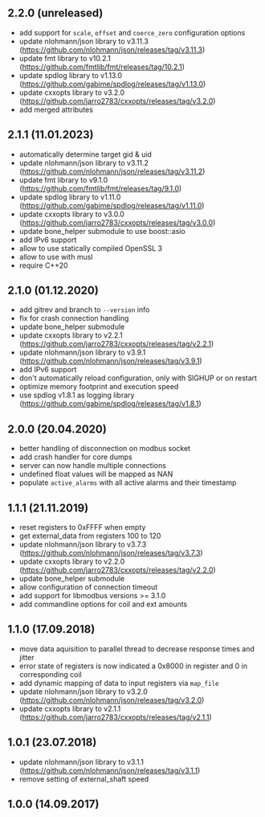 ## 2.2.0 (unreleased)
- add support for `scale`, `offset` and `coerce_zero` configuration options
- update nlohmann/json library to v3.11.3 (https://github.com/nlohmann/json/releases/tag/v3.11.3)
- update fmt library to v10.2.1 (https://github.com/fmtlib/fmt/releases/tag/10.2.1)
- update spdlog library to v1.13.0 (https://github.com/gabime/spdlog/releases/tag/v1.13.0)
- update cxxopts library to v3.2.0 (https://github.com/jarro2783/cxxopts/releases/tag/v3.2.0)
- add merged attributes

## 2.1.1 (11.01.2023)
- automatically determine target gid & uid
- update nlohmann/json library to v3.11.2 (https://github.com/nlohmann/json/releases/tag/v3.11.2)
- update fmt library to v9.1.0 (https://github.com/fmtlib/fmt/releases/tag/9.1.0)
- update spdlog library to v1.11.0 (https://github.com/gabime/spdlog/releases/tag/v1.11.0)
- update cxxopts library to v3.0.0 (https://github.com/jarro2783/cxxopts/releases/tag/v3.0.0)
- update bone_helper submodule to use boost::asio
- add IPv6 support
- allow to use statically compiled OpenSSL 3
- allow to use with musl
- require C++20

## 2.1.0 (01.12.2020)
- add gitrev and branch to `--version` info
- fix for crash connection handling
- update bone_helper submodule
- update cxxopts library to v2.2.1 (https://github.com/jarro2783/cxxopts/releases/tag/v2.2.1)
- update nlohmann/json library to v3.9.1 (https://github.com/nlohmann/json/releases/tag/v3.9.1)
- add IPv6 support
- don't automatically reload configuration, only with SIGHUP or on restart
- optimize memory footprint and execution speed
- use spdlog v1.8.1 as logging library (https://github.com/gabime/spdlog/releases/tag/v1.8.1)

## 2.0.0 (20.04.2020)
- better handling of disconnection on modbus socket
- add crash handler for core dumps
- server can now handle multiple connections
- undefined float values will be mapped as NAN
- populate `active_alarms` with all active alarms and their timestamp

## 1.1.1 (21.11.2019)
- reset registers to 0xFFFF when empty
- get external_data from registers 100 to 120
- update nlohmann/json library to v3.7.3 (https://github.com/nlohmann/json/releases/tag/v3.7.3)
- update cxxopts library to v2.2.0 (https://github.com/jarro2783/cxxopts/releases/tag/v2.2.0)
- update bone_helper submodule
- allow configuration of connection timeout
- add support for libmodbus versions >= 3.1.0
- add commandline options for coil and ext amounts

## 1.1.0 (17.09.2018)
- move data aquisition to parallel thread to decrease response times and jitter
- error state of registers is now indicated a 0x8000 in register and 0 in corresponding coil
- add dynamic mapping of data to input registers via `map_file`
- update nlohmann/json library to v3.2.0 (https://github.com/nlohmann/json/releases/tag/v3.2.0)
- update cxxopts library to v2.1.1 (https://github.com/jarro2783/cxxopts/releases/tag/v2.1.1)

## 1.0.1 (23.07.2018)
- update nlohmann/json library to v3.1.1 (https://github.com/nlohmann/json/releases/tag/v3.1.1)
- remove setting of external_shaft speed

## 1.0.0 (14.09.2017)
